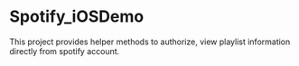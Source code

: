 # Spotify_iOSDemo


This project provides helper methods to authorize, view playlist information directly from spotify account.
